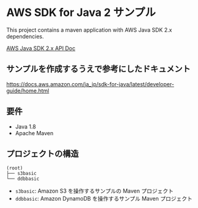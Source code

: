 # AWS SDK for Java 2 サンプル

This project contains a maven application with AWS Java SDK 2.x dependencies.

[AWS Java SDK 2.x API Doc](https://sdk.amazonaws.com/java/api/latest/index.html) 

## サンプルを作成するうえで参考にしたドキュメント

https://docs.aws.amazon.com/ja_jp/sdk-for-java/latest/developer-guide/home.html


## 要件
- Java 1.8
- Apache Maven

## プロジェクトの構造

```
(root)
├── s3basic
└── ddbbasic

```

- `s3basic`: Amazon S3 を操作するサンプルの Maven プロジェクト
- `ddbbasic`: Amazon DynamoDB を操作するサンプル Maven プロジェクト


